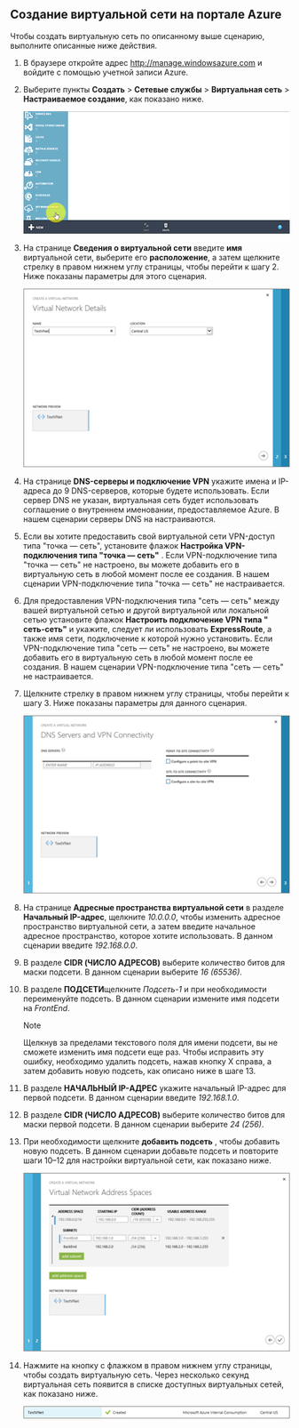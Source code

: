## <a name="how-to-create-a-vnet-in-the-azure-portal"></a>Создание виртуальной сети на портале Azure
Чтобы создать виртуальную сеть по описанному выше сценарию, выполните описанные ниже действия.

1. В браузере откройте адрес http://manage.windowsazure.com и войдите с помощью учетной записи Azure.
2. Выберите пункты **Создать** > **Сетевые службы** > **Виртуальная сеть** > **Настраиваемое создание**, как показано ниже.
   
    ![Создание виртуальной сети в портале](./media/virtual-networks-create-vnet-classic-portal-include/vnet-create-portal-figure1.gif)
3. На странице **Сведения о виртуальной сети** введите **имя** виртуальной сети, выберите его **расположение**, а затем щелкните стрелку в правом нижнем углу страницы, чтобы перейти к шагу 2. Ниже показаны параметры для этого сценария.
   
    ![Страница «Подробности о виртуальной сети»](./media/virtual-networks-create-vnet-classic-portal-include/vnet-create-portal-figure2.png)
4. На странице **DNS-серверы и подключение VPN** укажите имена и IP-адреса до 9 DNS-серверов, которые будете использовать. Если сервер DNS не указан, виртуальная сеть будет использовать соглашение о внутреннем именовании, предоставляемое Azure. В нашем сценарии серверы DNS на настраиваются.
5. Если вы хотите предоставить свой виртуальной сети VPN-доступ типа "точка — сеть", установите флажок **Настройка VPN-подключения типа "точка — сеть"** . Если VPN-подключение типа "точка — сеть" не настроено, вы можете добавить его в виртуальную сеть в любой момент после ее создания. В нашем сценарии VPN-подключение типа "точка — сеть" не настраивается.
6. Для предоставления VPN-подключения типа "сеть — сеть" между вашей виртуальной сетью и другой виртуальной или локальной сетью установите флажок **Настроить подключение VPN типа " сеть-сеть"** и укажите, следует ли использовать **ExpressRoute**, а также имя сети, подключение к которой нужно установить. Если VPN-подключение типа "сеть — сеть" не настроено, вы можете добавить его в виртуальную сеть в любой момент после ее создания. В нашем сценарии VPN-подключение типа "сеть — сеть" не настраивается.
7. Щелкните стрелку в правом нижнем углу страницы, чтобы перейти к шагу 3. Ниже показаны параметры для данного сценария.
   
    ![Страница "DNS-серверы и VPN-подключение"](./media/virtual-networks-create-vnet-classic-portal-include/vnet-create-portal-figure3.png)
8. На странице **Адресные пространства виртуальной сети** в разделе **Начальный IP-адрес**, щелкните *10.0.0.0*, чтобы изменить адресное пространство виртуальной сети, а затем введите начальное адресное пространство, которое хотите использовать. В данном сценарии введите *192.168.0.0*. 
9. В разделе **CIDR (ЧИСЛО АДРЕСОВ)** выберите количество битов для маски подсети. В данном сценарии выберите *16 (65536)*.
10. В разделе **ПОДСЕТИ**щелкните *Подсеть-1* и при необходимости переименуйте подсеть. В данном сценарии измените имя подсети на *FrontEnd*.
    
    > [!NOTE]
    > Щелкнув за пределами текстового поля для имени подсети, вы не сможете изменить имя подсети еще раз. Чтобы исправить эту ошибку, необходимо удалить подсеть, нажав кнопку X справа, а затем добавить новую подсеть, как описано ниже в шаге 13.
    > 
    > 
11. В разделе **НАЧАЛЬНЫЙ IP-АДРЕС** укажите начальный IP-адрес для первой подсети. В данном сценарии введите *192.168.1.0*.
12. В разделе **CIDR (ЧИСЛО АДРЕСОВ)** выберите количество битов для маски первой подсети. В данном сценарии выберите *24 (256)*.
13. При необходимости щелкните **добавить подсеть** , чтобы добавить новую подсеть. В данном сценарии добавьте подсеть и повторите шаги 10–12 для настройки виртуальной сети, как показано ниже.
    
    ![Страница «Адресное пространство виртуальной сети»](./media/virtual-networks-create-vnet-classic-portal-include/vnet-create-portal-figure4.png)
14. Нажмите на кнопку с флажком в правом нижнем углу страницы, чтобы создать виртуальную сеть. Через несколько секунд виртуальная сеть появится в списке доступных виртуальных сетей, как показано ниже.
    
    ![Новая виртуальная сеть](./media/virtual-networks-create-vnet-classic-portal-include/vnet-create-portal-figure5.png)


